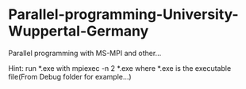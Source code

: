 # Parallel-programming-University-Wuppertal-Germany

Parallel programming with MS-MPI and other...


Hint: run *.exe with mpiexec -n 2 *.exe
where *.exe is the executable file(From Debug folder for example...)